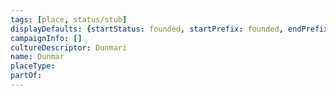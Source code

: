 ```yaml
---
tags: [place, status/stub]
displayDefaults: {startStatus: founded, startPrefix: founded, endPrefix: destroyed, endStatus: destroyed}
campaignInfo: []
cultureDescriptor: Dunmari
name: Dunmar
placeType:
partOf:
---
```

